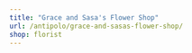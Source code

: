 ```yaml
---
title: "Grace and Sasa's Flower Shop"
url: /antipolo/grace-and-sasas-flower-shop/
shop: florist
---
```

